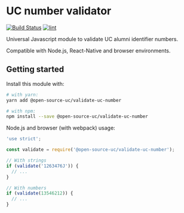 # UC number validator

[![Build Status][ci-image]][ci-url]  [![lint][lint-image]][lint-url]

Universal Javascript module to validate UC alumni identifier numbers.

Compatible with Node.js, React-Native and browser environments.

## Getting started

Install this module with:

```sh
# with yarn:
yarn add @open-source-uc/validate-uc-number

# with npm:
npm install --save @open-source-uc/validate-uc-number
```

Node.js and browser (with webpack) usage:

```js
'use strict';

const validate = require('@open-source-uc/validate-uc-number');

// With strings
if (validate('1263476J')) {
  // ...
}

// With numbers
if (validate(13546212)) {
  // ...
}
```

[ci-image]: https://travis-ci.org/open-source-uc/validate-uc-number.svg
[ci-url]: https://travis-ci.org/open-source-uc/validate-uc-number
[lint-image]: https://codeclimate.com/github/open-source-uc/validate-uc-number/badges/gpa.svg
[lint-url]: https://codeclimate.com/github/open-source-uc/validate-uc-number

